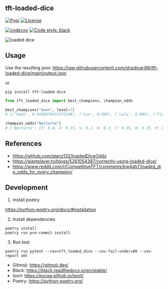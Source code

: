 ## tft-loaded-dice
[![Pypi](https://img.shields.io/pypi/v/tft-loaded-dice)](https://pypi.org/project/tft-loaded-dice/)
[![License](https://img.shields.io/badge/license-MIT-blue)](https://github.com/stradivari96/tft-loaded-dice/blob/master/LICENSE)

[![codecov](https://codecov.io/gh/stradivari96/tft-loaded-dice/branch/main/graph/badge.svg?token=NYKUYQR8ZG)](https://codecov.io/gh/stradivari96/tft-loaded-dice)
[![Code style: black](https://img.shields.io/badge/code%20style-black-000000.svg)](https://github.com/psf/black)

![loaded dice](https://static.wikia.nocookie.net/leagueoflegends/images/b/b7/Twisted_Fate_Loaded_Dice.png)
## Usage
Use the resulting json:
https://raw.githubusercontent.com/stradivari96/tft-loaded-dice/main/output.json

or
```
pip install tft-loaded-dice
```
```python
from tft_loaded_dice import best_champions, champion_odds

best_champions("Gwen", level=7)
# [('Gwen', 0.0196078431372549), ('Lux', 0.005), ('Lulu', 0.005), ('Fiddlesticks', 0.005)]

champion_odds("Nocturne")
# {'Nocturne': {3: 0.0, 4: 0.15, 5: 0.2, 6: 0.3, 7: 0.35, 8: 0.35, 9: 0.3}, 'Fiddlesticks': {3: 0.0, 4: 0.0375, 5: 0.05, 6: 0.075, 7: 0.0875, 8: 0.0875, 9: 0.075}, 'Volibear': {3: 0.0, 4: 0.075, 5: 0.1, 6: 0.15, 7: 0.175, 8: 0.175, 9: 0.15}, 'Pyke': {3: 0.0, 4: 0.075, 5: 0.1, 6: 0.15, 7: 0.175, 8: 0.175, 9: 0.15}, 'Viego': {3: 0.0, 4: 0.0375, 5: 0.05, 6: 0.075, 7: 0.0875, 8: 0.0875, 9: 0.075}, 'Diana': {3: 0.0, 4: 0.05, 5: 0.06666666666666667, 6: 0.1, 7: 0.11666666666666665, 8: 0.11666666666666665, 9: 0.1}, "Kha'Zix": {3: 0.0, 4: 0.05, 5: 0.06666666666666667, 6: 0.1, 7: 0.11666666666666665, 8: 0.11666666666666665, 9: 0.1}, 'Ivern': {3: 0.0, 4: 0.075, 5: 0.1, 6: 0.15, 7: 0.175, 8: 0.175, 9: 0.15}}

```

## References
* https://github.com/alanz132/loadedDiceOdds
* https://giantslayer.tv/blogs/5261054387/correctly-using-loaded-dice/
* https://www.reddit.com/r/CompetitiveTFT/comments/kw4ah7/loaded_die_odds_for_every_champion/

## Development

1. Install poetry

https://python-poetry.org/docs/#installation

2. Install dependencies
```
poetry install
poetry run pre-commit install
```

3. Run test
```
poetry run pytest --cov=tft_loaded_dice --cov-fail-under=80 --cov-report xml
```

* Gitmoji: https://gitmoji.dev/
* Black: https://black.readthedocs.io/en/stable/
* Isort: https://pycqa.github.io/isort/
* Poetry: https://python-poetry.org/